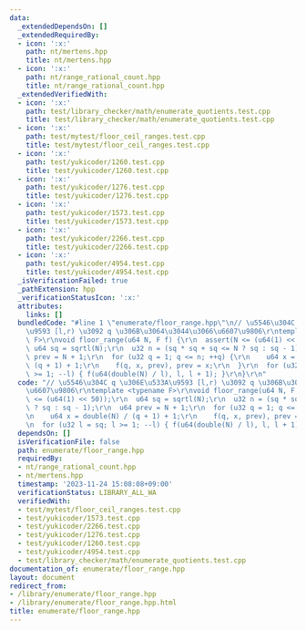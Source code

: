 ```yaml
---
data:
  _extendedDependsOn: []
  _extendedRequiredBy:
  - icon: ':x:'
    path: nt/mertens.hpp
    title: nt/mertens.hpp
  - icon: ':x:'
    path: nt/range_rational_count.hpp
    title: nt/range_rational_count.hpp
  _extendedVerifiedWith:
  - icon: ':x:'
    path: test/library_checker/math/enumerate_quotients.test.cpp
    title: test/library_checker/math/enumerate_quotients.test.cpp
  - icon: ':x:'
    path: test/mytest/floor_ceil_ranges.test.cpp
    title: test/mytest/floor_ceil_ranges.test.cpp
  - icon: ':x:'
    path: test/yukicoder/1260.test.cpp
    title: test/yukicoder/1260.test.cpp
  - icon: ':x:'
    path: test/yukicoder/1276.test.cpp
    title: test/yukicoder/1276.test.cpp
  - icon: ':x:'
    path: test/yukicoder/1573.test.cpp
    title: test/yukicoder/1573.test.cpp
  - icon: ':x:'
    path: test/yukicoder/2266.test.cpp
    title: test/yukicoder/2266.test.cpp
  - icon: ':x:'
    path: test/yukicoder/4954.test.cpp
    title: test/yukicoder/4954.test.cpp
  _isVerificationFailed: true
  _pathExtension: hpp
  _verificationStatusIcon: ':x:'
  attributes:
    links: []
  bundledCode: "#line 1 \"enumerate/floor_range.hpp\"\n// \u5546\u304C q \u306E\u533A\
    \u9593 [l,r) \u3092 q \u306B\u3064\u3044\u3066\u6607\u9806\r\ntemplate <typename\
    \ F>\r\nvoid floor_range(u64 N, F f) {\r\n  assert(N <= (u64(1) << 50));\r\n \
    \ u64 sq = sqrtl(N);\r\n  u32 n = (sq * sq + sq <= N ? sq : sq - 1);\r\n  u64\
    \ prev = N + 1;\r\n  for (u32 q = 1; q <= n; ++q) {\r\n    u64 x = double(N) /\
    \ (q + 1) + 1;\r\n    f(q, x, prev), prev = x;\r\n  }\r\n  for (u32 l = sq; l\
    \ >= 1; --l) { f(u64(double(N) / l), l, l + 1); }\r\n}\r\n"
  code: "// \u5546\u304C q \u306E\u533A\u9593 [l,r) \u3092 q \u306B\u3064\u3044\u3066\
    \u6607\u9806\r\ntemplate <typename F>\r\nvoid floor_range(u64 N, F f) {\r\n  assert(N\
    \ <= (u64(1) << 50));\r\n  u64 sq = sqrtl(N);\r\n  u32 n = (sq * sq + sq <= N\
    \ ? sq : sq - 1);\r\n  u64 prev = N + 1;\r\n  for (u32 q = 1; q <= n; ++q) {\r\
    \n    u64 x = double(N) / (q + 1) + 1;\r\n    f(q, x, prev), prev = x;\r\n  }\r\
    \n  for (u32 l = sq; l >= 1; --l) { f(u64(double(N) / l), l, l + 1); }\r\n}\r\n"
  dependsOn: []
  isVerificationFile: false
  path: enumerate/floor_range.hpp
  requiredBy:
  - nt/range_rational_count.hpp
  - nt/mertens.hpp
  timestamp: '2023-11-24 15:08:08+09:00'
  verificationStatus: LIBRARY_ALL_WA
  verifiedWith:
  - test/mytest/floor_ceil_ranges.test.cpp
  - test/yukicoder/1573.test.cpp
  - test/yukicoder/2266.test.cpp
  - test/yukicoder/1276.test.cpp
  - test/yukicoder/1260.test.cpp
  - test/yukicoder/4954.test.cpp
  - test/library_checker/math/enumerate_quotients.test.cpp
documentation_of: enumerate/floor_range.hpp
layout: document
redirect_from:
- /library/enumerate/floor_range.hpp
- /library/enumerate/floor_range.hpp.html
title: enumerate/floor_range.hpp
---
```

